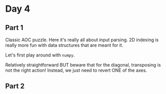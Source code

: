 # Day 4

## Part 1

Classic AOC puzzle. Here it's really all about input parsing. 2D indexing is really more fun with data structures that are meant for it.

Let's first play around with `numpy`.

Relatively straightforward BUT beware that for the diagonal, transposing is not the right action! Instead, we just need to revert ONE of the axes.

## Part 2
